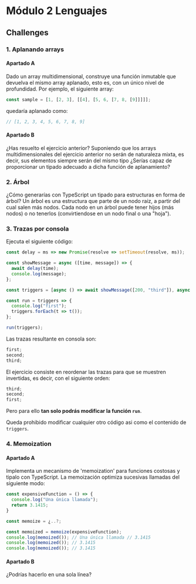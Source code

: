 # Módulo 2 Lenguajes

## Challenges

### 1. Aplanando arrays

#### Apartado A

Dado un array multidimensional, construye una función inmutable que devuelva el mismo array aplanado, esto es, con un único nivel de profundidad. Por ejemplo, el siguiente array:

```js
const sample = [1, [2, 3], [[4], [5, 6, [7, 8, [9]]]]];
```

quedaría aplanado como:

```js
// [1, 2, 3, 4, 5, 6, 7, 8, 9]
```

#### Apartado B

¿Has resuelto el ejercicio anterior? Suponiendo que los arrays multidimensionales del ejercicio anterior no serán de naturaleza mixta, es decir, sus elementos siempre serán del mismo tipo ¿Serías capaz de proporcionar un tipado adecuado a dicha función de aplanamiento?

### 2. Árbol

¿Cómo generarías con TypeScript un tipado para estructuras en forma de árbol? Un árbol es una estructura que parte de un nodo raiz, a partir del cual salen más nodos. Cada nodo en un árbol puede tener hijos (más nodos) o no tenerlos (convirtiendose en un nodo final o una "hoja").

### 3. Trazas por consola

Ejecuta el siguiente código:

```js
const delay = ms => new Promise(resolve => setTimeout(resolve, ms));

const showMessage = async ([time, message]) => {
  await delay(time);
  console.log(message);
};

const triggers = [async () => await showMessage([200, "third"]), async () => await showMessage([100, "second"])];

const run = triggers => {
  console.log("first");
  triggers.forEach(t => t());
};

run(triggers);
```

Las trazas resultante en consola son:

```js
first;
second;
third;
```

El ejercicio consiste en reordenar las trazas para que se muestren invertidas, es decir, con el siguiente orden:

```js
third;
second;
first;
```

Pero para ello **tan solo podrás modificar la función `run`**.

Queda prohibido modificar cualquier otro código asi como el contenido de `triggers`.

### 4. Memoization

#### Apartado A

Implementa un mecanismo de 'memoization' para funciones costosas y tipalo con TypeScript. La memoización optimiza sucesivas llamadas del siguiente modo:

```js
const expensiveFunction = () => {
  console.log("Una única llamada");
  return 3.1415;
}

const memoize = ¿..?;

const memoized = memoize(expensiveFunction);
console.log(memoized()); // Una única llamada // 3.1415
console.log(memoized()); // 3.1415
console.log(memoized()); // 3.1415
```

#### Apartado B

¿Podrías hacerlo en una sola línea?
